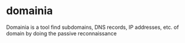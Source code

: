# domainia
Domainia is a tool find subdomains, DNS records, IP addresses, etc. of domain by doing the passive reconnaissance
